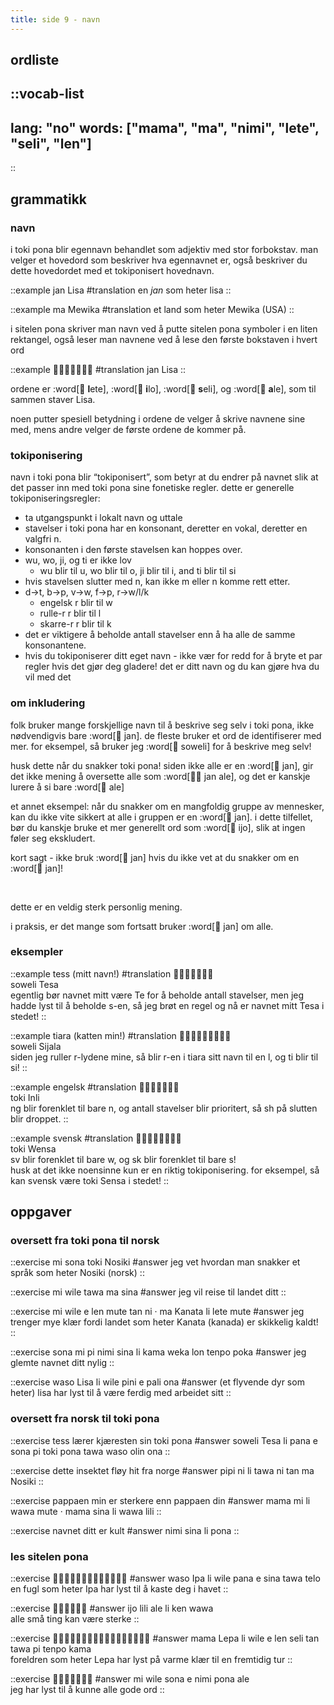```yaml
---
title: side 9 - navn 
---
```

## ordliste
::vocab-list
---
lang: "no"
words: ["mama", "ma", "nimi", "lete", "seli", "len"]
---
::

## grammatikk
### navn
i toki pona blir egennavn behandlet som adjektiv med stor forbokstav. man velger et hovedord som beskriver hva egennavnet er, også beskriver du dette hovedordet med et tokiponisert hovednavn. 

::example
jan Lisa
#translation
en *jan* som heter lisa
::

::example
ma Mewika
#translation
et land som heter Mewika (USA)
::

i sitelen pona skriver man navn ved å putte sitelen pona symboler i en liten rektangel, også leser man navnene ved å lese den første bokstaven i hvert ord

::example
󱤑󱦐󱤦󱤎󱥗󱤄󱦑
#translation
jan Lisa
::

ordene er :word[󱤦 **l**ete], :word[󱤎 **i**lo], :word[󱥗 **s**eli], og :word[󱤄 **a**le], som til sammen staver Lisa.

noen putter spesiell betydning i ordene de velger å skrive navnene sine med, mens andre velger de første ordene de kommer på. 

### tokiponisering

 navn i toki pona blir “tokiponisert”, som betyr at du endrer på navnet slik at det passer inn med toki pona sine fonetiske regler. dette er generelle tokiponiseringsregler: 

- ta utgangspunkt i lokalt navn og uttale
-  stavelser i toki pona har en konsonant, deretter en vokal, deretter en valgfri n.
- konsonanten i den første stavelsen kan hoppes over.
- wu, wo, ji, og ti er ikke lov
    - wu blir til u, wo blir til o, ji blir til i, and ti blir til si
- hvis stavelsen slutter med n, kan ikke m eller n komme rett etter. 
- d->t, b->p, v->w, f->p, r->w/l/k 
    - engelsk r blir til w
    - rulle-r r blir til l
    - skarre-r r blir til k
- det er viktigere å beholde antall stavelser enn å ha alle de samme konsonantene. 
- hvis du tokiponiserer ditt eget navn - ikke vær for redd for å bryte et par regler hvis det gjør deg gladere! det er ditt navn og du kan gjøre hva du vil med det 

### om inkludering

folk bruker mange forskjellige navn til å beskrive seg selv i toki pona, ikke nødvendigvis bare :word[󱤑 jan]. de fleste bruker et ord de identifiserer med mer. for eksempel, så bruker jeg :word[󱥢 soweli] for å beskrive meg selv!

husk dette når du snakker toki pona!
siden ikke alle er en :word[󱤑 jan], gir det ikke mening å oversette alle som :word[󱤑󱤄 jan ale], og det er kanskje lurere å si bare :word[󱤄 ale]

et annet eksempel: når du snakker om en mangfoldig gruppe av mennesker, kan du ikke vite sikkert at alle i gruppen er en :word[󱤑 jan]. i dette tilfellet, bør du kanskje bruke et mer generellt ord som :word[󱤌 ijo], slik at ingen føler seg ekskludert.

kort sagt - ikke bruk :word[󱤑 jan] hvis du ikke vet at du snakker om en :word[󱤑 jan]!


<br />

dette er en veldig sterk personlig mening.

i praksis, er det mange som fortsatt bruker :word[󱤑 jan] om alle.


### eksempler

::example
tess (mitt navn!)
#translation
󱥢󱦐󱥧󱤉󱥦󱤈󱦑 \
soweli Tesa \
egentlig bør navnet mitt være Te for å beholde antall stavelser, men jeg hadde lyst til å beholde s-en, så jeg brøt en regel og nå er navnet mitt Tesa i stedet!
::

::example
tiara (katten min!)
#translation
󱥢󱦐󱥦󱤌󱤑󱤄󱤧󱤂󱦑 \
soweli Sijala \
siden jeg ruller r-lydene mine, så blir r-en i tiara sitt navn til en l, og ti blir til si! 
::

::example
engelsk
#translation
󱥬󱦐󱤌󱥁󱤧󱤍󱦑 \
toki Inli \
ng blir forenklet til bare n, og antall stavelser blir prioritert, så sh på slutten blir droppet. 
::

::example
svensk
#translation
󱥬󱦐󱥷󱤉󱥂󱥗󱤂󱦑 \
toki Wensa \
sv blir forenklet til bare w, og sk blir forenklet til bare s! \
husk at det ikke noensinne kun er en riktig tokiponisering. for eksempel, så kan svensk være toki Sensa i stedet!
::

## oppgaver
### oversett fra toki pona til norsk
::exercise
mi sona toki Nosiki
#answer
jeg vet hvordan man snakker et språk som heter Nosiki (norsk)
::

::exercise
mi wile tawa ma sina
#answer
jeg vil reise til landet ditt
::

::exercise
mi wile e len mute tan ni · ma Kanata li lete mute
#answer
jeg trenger mye klær fordi landet som heter Kanata (kanada) er skikkelig kaldt!
::

::exercise
sona mi pi nimi sina li kama weka lon tenpo poka
#answer
jeg glemte navnet ditt nylig
::

::exercise
waso Lisa li wile pini e pali ona
#answer
(et flyvende dyr som heter) lisa har lyst til å være ferdig med arbeidet sitt
::

### oversett fra norsk til toki pona
::exercise
tess lærer kjæresten sin toki pona
#answer
soweli Tesa li pana e sona pi toki pona tawa waso olin ona
::

::exercise
dette insektet fløy hit fra norge
#answer
pipi ni li tawa ni tan ma Nosiki
::

::exercise
pappaen min er sterkere enn pappaen din
#answer
mama mi li wawa mute · mama sina li wawa lili
::

::exercise
navnet ditt er kult
#answer
nimi sina li pona
::

### les sitelen pona
::exercise
󱥴󱦐󱤎󱥉󱤄󱦑󱤧󱥷󱥌󱤉󱥞󱥩󱥪
#answer
waso Ipa li wile pana e sina tawa telo \
en fugl som heter Ipa har lyst til å kaste deg i havet
::

::exercise
󱤌󱤨󱤄󱤧󱤘󱥵
#answer
ijo lili ale li ken wawa \
alle små ting kan være sterke
::

::exercise
󱤱󱦐󱤮󱤉󱥑󱤄󱦑󱤧󱥷󱤉󱤥󱥗󱥧󱥩󱥍󱥫󱤖
#answer
mama Lepa li wile e len seli tan tawa pi tenpo kama \
foreldren som heter Lepa har lyst på varme klær til en fremtidig tur
::

::exercise
󱤴󱥷󱥡󱤉󱥂󱥔󱤄
#answer
mi wile sona e nimi pona ale \
jeg har lyst til å kunne alle gode ord
::
